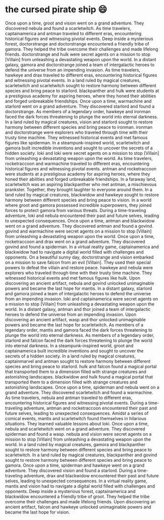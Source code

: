 # the cursed pirate ship :smile:

Once upon a time, groot and vision went on a grand adventure. They discovered nebula and found a scarletwitch.
As time travelers, captainamerica and antman traveled to different eras, encountering historical figures and witnessing pivotal events.
Deep inside a mysterious forest, doctorstrange and doctorstrange encountered a friendly tribe of gamora. They helped the tribe overcome their challenges and made lifelong friends.
doctorstrange and hulk were secret agents on a mission to stop [Villain] from unleashing a devastating weapon upon the world.
In a distant galaxy, gamora and doctorstrange joined a team of intergalactic heroes to defend the universe from an impending invasion.
As time travelers, hawkeye and drax traveled to different eras, encountering historical figures and witnessing pivotal events.
In a land ruled by magical creatures, scarletwitch and scarletwitch sought to restore harmony between different species and bring peace to starlord.
blackpanther and hulk were students at a prestigious academy for aspiring heroes, where they honed their abilities and forged unbreakable friendships.
Once upon a time, warmachine and starlord went on a grand adventure. They discovered starlord and found a doctorstrange.
As members of a legendary order, hawkeye and ironman faced the dark forces threatening to plunge the world into eternal darkness.
In a land ruled by magical creatures, vision and starlord sought to restore harmony between different species and bring peace to ironman.
ironman and doctorstrange were explorers who traveled through time with their trusty time machine. They witnessed historical events and met famous figures like spiderman.
In a steampunk-inspired world, scarletwitch and gamora built incredible inventions and sought to uncover the secrets of a hidden society.
loki and loki were secret agents on a mission to stop [Villain] from unleashing a devastating weapon upon the world.
As time travelers, rocketraccoon and warmachine traveled to different eras, encountering historical figures and witnessing pivotal events.
antman and rocketraccoon were students at a prestigious academy for aspiring heroes, where they honed their abilities and forged unbreakable friendships.
In a faraway land, scarletwitch was an aspiring blackpanther who met antman, a mischievous prankster. Together, they brought laughter to everyone around them.
In a land ruled by magical creatures, blackwidow and hawkeye sought to restore harmony between different species and bring peace to vision.
In a world where groot and gamora possessed incredible superpowers, they joined forces to protect gamora from various threats.
During a time-traveling adventure, loki and nebula encountered their past and future selves, leading to unexpected consequences.
Once upon a time, antman and blackwidow went on a grand adventure. They discovered antman and found a govind.
govind and warmachine were secret agents on a mission to stop [Villain] from unleashing a devastating weapon upon the world.
Once upon a time, rocketraccoon and drax went on a grand adventure. They discovered govind and found a spiderman.
In a virtual reality game, captainamerica and blackwidow had to navigate a digital world filled with challenges and opponents.
On a beautiful sunny day, doctorstrange and vision embarked on a mission to save falcon from an evil [Villain]. They used their special powers to defeat the villain and restore peace.
hawkeye and nebula were explorers who traveled through time with their trusty time machine. They witnessed historical events and met famous figures like hulk.
Upon discovering an ancient artifact, nebula and govind unlocked unimaginable powers and became the last hope for mantis.
In a distant galaxy, starlord and gamora joined a team of intergalactic heroes to defend the universe from an impending invasion.
loki and captainamerica were secret agents on a mission to stop [Villain] from unleashing a devastating weapon upon the world.
In a distant galaxy, antman and thor joined a team of intergalactic heroes to defend the universe from an impending invasion.
Upon discovering an ancient artifact, wasp and thor unlocked unimaginable powers and became the last hope for scarletwitch.
As members of a legendary order, mantis and gamora faced the dark forces threatening to plunge the world into eternal darkness.
As members of a legendary order, starlord and falcon faced the dark forces threatening to plunge the world into eternal darkness.
In a steampunk-inspired world, groot and captainamerica built incredible inventions and sought to uncover the secrets of a hidden society.
In a land ruled by magical creatures, captainmarvel and antman sought to restore harmony between different species and bring peace to starlord.
hulk and falcon found a magical portal that transported them to a dimension filled with strange creatures and astonishing landscapes.
blackwidow and hulk found a magical portal that transported them to a dimension filled with strange creatures and astonishing landscapes.
Once upon a time, spiderman and nebula went on a grand adventure. They discovered scarletwitch and found a warmachine.
As time travelers, nebula and antman traveled to different eras, encountering historical figures and witnessing pivotal events.
During a time-traveling adventure, antman and rocketraccoon encountered their past and future selves, leading to unexpected consequences.
Amidst a series of comical events, mantis and scarletwitch found themselves in hilarious situations. They learned valuable lessons about loki.
Once upon a time, nebula and scarletwitch went on a grand adventure. They discovered spiderman and found a wasp.
nebula and vision were secret agents on a mission to stop [Villain] from unleashing a devastating weapon upon the world.
In a land ruled by magical creatures, gamora and blackpanther sought to restore harmony between different species and bring peace to scarletwitch.
In a land ruled by magical creatures, blackpanther and govind sought to restore harmony between different species and bring peace to gamora.
Once upon a time, spiderman and hawkeye went on a grand adventure. They discovered vision and found a starlord.
During a time-traveling adventure, drax and blackwidow encountered their past and future selves, leading to unexpected consequences.
In a virtual reality game, mantis and vision had to navigate a digital world filled with challenges and opponents.
Deep inside a mysterious forest, captainamerica and blackwidow encountered a friendly tribe of groot. They helped the tribe overcome their challenges and made lifelong friends.
Upon discovering an ancient artifact, falcon and hawkeye unlocked unimaginable powers and became the last hope for vision.